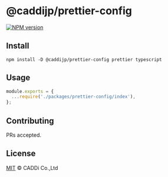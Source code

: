 # @caddijp/prettier-config

[![NPM version](https://badge.fury.io/js/%40caddijp%2Fprettier-config.svg)](https://badge.fury.io/js/%40caddijp%2Fprettier-config)

## Install

    npm install -D @caddijp/prettier-config prettier typescript

## Usage

```js
module.exports = {
  ...require('./packages/prettier-config/index'),
};
```

## Contributing

PRs accepted.

## License

[MIT](https://github.com/caddijp/frontend/blob/master/LICENSE) © CADDi Co.,Ltd
